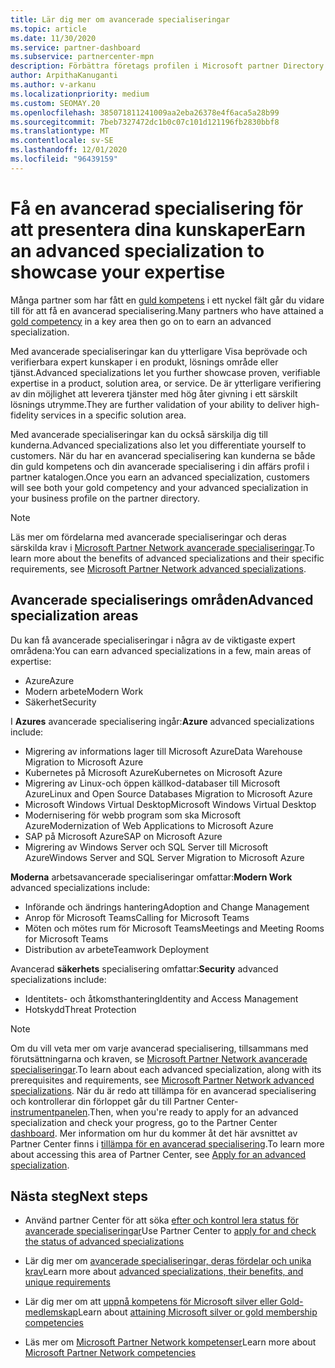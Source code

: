 ```yaml
---
title: Lär dig mer om avancerade specialiseringar
ms.topic: article
ms.date: 11/30/2020
ms.service: partner-dashboard
ms.subservice: partnercenter-mpn
description: Förbättra företags profilen i Microsoft partner Directory. Lär dig mer om de avancerade specialiseringar som du kan uppnå tillsammans med din befintliga guld-och silver kompetens.
author: ArpithaKanuganti
ms.author: v-arkanu
ms.localizationpriority: medium
ms.custom: SEOMAY.20
ms.openlocfilehash: 385071811241009aa2eba26378e4f6aca5a28b99
ms.sourcegitcommit: 7beb7327472dc1b0c07c101d121196fb2830bbf8
ms.translationtype: MT
ms.contentlocale: sv-SE
ms.lasthandoff: 12/01/2020
ms.locfileid: "96439159"
---
```

# <a name="earn-an-advanced-specialization-to-showcase-your-expertise"></a><span data-ttu-id="05559-104">Få en avancerad specialisering för att presentera dina kunskaper</span><span class="sxs-lookup"><span data-stu-id="05559-104">Earn an advanced specialization to showcase your expertise</span></span>

<span data-ttu-id="05559-105">Många partner som har fått en [guld kompetens](learn-about-competencies.md) i ett nyckel fält går du vidare till för att få en avancerad specialisering.</span><span class="sxs-lookup"><span data-stu-id="05559-105">Many partners who have attained a [gold competency](learn-about-competencies.md) in a key area then go on to earn an advanced specialization.</span></span>

<span data-ttu-id="05559-106">Med avancerade specialiseringar kan du ytterligare Visa beprövade och verifierbara expert kunskaper i en produkt, lösnings område eller tjänst.</span><span class="sxs-lookup"><span data-stu-id="05559-106">Advanced specializations let you further showcase proven, verifiable expertise in a product, solution area, or service.</span></span> <span data-ttu-id="05559-107">De är ytterligare verifiering av din möjlighet att leverera tjänster med hög åter givning i ett särskilt lösnings utrymme.</span><span class="sxs-lookup"><span data-stu-id="05559-107">They are further validation of your ability to deliver high-fidelity services in a specific solution area.</span></span>

<span data-ttu-id="05559-108">Med avancerade specialiseringar kan du också särskilja dig till kunderna.</span><span class="sxs-lookup"><span data-stu-id="05559-108">Advanced specializations also let you differentiate yourself to customers.</span></span> <span data-ttu-id="05559-109">När du har en avancerad specialisering kan kunderna se både din guld kompetens och din avancerade specialisering i din affärs profil i partner katalogen.</span><span class="sxs-lookup"><span data-stu-id="05559-109">Once you earn an advanced specialization, customers will see both your gold competency and your advanced specialization in your business profile on the partner directory.</span></span>

> [!NOTE]
> <span data-ttu-id="05559-110">Läs mer om fördelarna med avancerade specialiseringar och deras särskilda krav i [Microsoft Partner Network avancerade specialiseringar](https://partner.microsoft.com/membership/advanced-specialization).</span><span class="sxs-lookup"><span data-stu-id="05559-110">To learn more about the benefits of advanced specializations and their specific requirements, see [Microsoft Partner Network advanced specializations](https://partner.microsoft.com/membership/advanced-specialization).</span></span>

## <a name="advanced-specialization-areas"></a><span data-ttu-id="05559-111">Avancerade specialiserings områden</span><span class="sxs-lookup"><span data-stu-id="05559-111">Advanced specialization areas</span></span>

<span data-ttu-id="05559-112">Du kan få avancerade specialiseringar i några av de viktigaste expert områdena:</span><span class="sxs-lookup"><span data-stu-id="05559-112">You can earn advanced specializations in a few, main areas of expertise:</span></span>

- <span data-ttu-id="05559-113">Azure</span><span class="sxs-lookup"><span data-stu-id="05559-113">Azure</span></span>
- <span data-ttu-id="05559-114">Modern arbete</span><span class="sxs-lookup"><span data-stu-id="05559-114">Modern Work</span></span>
- <span data-ttu-id="05559-115">Säkerhet</span><span class="sxs-lookup"><span data-stu-id="05559-115">Security</span></span>

<span data-ttu-id="05559-116">I **Azures** avancerade specialisering ingår:</span><span class="sxs-lookup"><span data-stu-id="05559-116">**Azure** advanced specializations include:</span></span>

- <span data-ttu-id="05559-117">Migrering av informations lager till Microsoft Azure</span><span class="sxs-lookup"><span data-stu-id="05559-117">Data Warehouse Migration to Microsoft Azure</span></span>
- <span data-ttu-id="05559-118">Kubernetes på Microsoft Azure</span><span class="sxs-lookup"><span data-stu-id="05559-118">Kubernetes on Microsoft Azure</span></span>
- <span data-ttu-id="05559-119">Migrering av Linux-och öppen källkod-databaser till Microsoft Azure</span><span class="sxs-lookup"><span data-stu-id="05559-119">Linux and Open Source Databases Migration to Microsoft Azure</span></span>
- <span data-ttu-id="05559-120">Microsoft Windows Virtual Desktop</span><span class="sxs-lookup"><span data-stu-id="05559-120">Microsoft Windows Virtual Desktop</span></span>
- <span data-ttu-id="05559-121">Modernisering för webb program som ska Microsoft Azure</span><span class="sxs-lookup"><span data-stu-id="05559-121">Modernization of Web Applications to Microsoft Azure</span></span>
- <span data-ttu-id="05559-122">SAP på Microsoft Azure</span><span class="sxs-lookup"><span data-stu-id="05559-122">SAP on Microsoft Azure</span></span>
- <span data-ttu-id="05559-123">Migrering av Windows Server och SQL Server till Microsoft Azure</span><span class="sxs-lookup"><span data-stu-id="05559-123">Windows Server and SQL Server Migration to Microsoft Azure</span></span>

<span data-ttu-id="05559-124">**Moderna** arbetsavancerade specialiseringar omfattar:</span><span class="sxs-lookup"><span data-stu-id="05559-124">**Modern Work** advanced specializations include:</span></span>

- <span data-ttu-id="05559-125">Införande och ändrings hantering</span><span class="sxs-lookup"><span data-stu-id="05559-125">Adoption and Change Management</span></span>
- <span data-ttu-id="05559-126">Anrop för Microsoft Teams</span><span class="sxs-lookup"><span data-stu-id="05559-126">Calling for Microsoft Teams</span></span>
- <span data-ttu-id="05559-127">Möten och mötes rum för Microsoft Teams</span><span class="sxs-lookup"><span data-stu-id="05559-127">Meetings and Meeting Rooms for Microsoft Teams</span></span>
- <span data-ttu-id="05559-128">Distribution av arbete</span><span class="sxs-lookup"><span data-stu-id="05559-128">Teamwork Deployment</span></span>

<span data-ttu-id="05559-129">Avancerad **säkerhets** specialisering omfattar:</span><span class="sxs-lookup"><span data-stu-id="05559-129">**Security** advanced specializations include:</span></span>

- <span data-ttu-id="05559-130">Identitets- och åtkomsthantering</span><span class="sxs-lookup"><span data-stu-id="05559-130">Identity and Access Management</span></span>
- <span data-ttu-id="05559-131">Hotskydd</span><span class="sxs-lookup"><span data-stu-id="05559-131">Threat Protection</span></span>

> [!NOTE]
> <span data-ttu-id="05559-132">Om du vill veta mer om varje avancerad specialisering, tillsammans med förutsättningarna och kraven, se [Microsoft Partner Network avancerade specialiseringar](https://partner.microsoft.com/membership/advanced-specialization).</span><span class="sxs-lookup"><span data-stu-id="05559-132">To learn about each advanced specialization, along with its prerequisites and requirements, see [Microsoft Partner Network advanced specializations](https://partner.microsoft.com/membership/advanced-specialization).</span></span> <span data-ttu-id="05559-133">När du är redo att tillämpa för en avancerad specialisering och kontrollerar din förloppet går du till Partner Center- [instrumentpanelen](https://partner.microsoft.com/dashboard).</span><span class="sxs-lookup"><span data-stu-id="05559-133">Then, when you're ready to apply for an advanced specialization and check your progress, go to the Partner Center [dashboard](https://partner.microsoft.com/dashboard).</span></span> <span data-ttu-id="05559-134">Mer information om hur du kommer åt det här avsnittet av Partner Center finns i [tillämpa för en avancerad specialisering](advanced-specializations-apply.md).</span><span class="sxs-lookup"><span data-stu-id="05559-134">To learn more about accessing this area of Partner Center, see [Apply for an advanced specialization](advanced-specializations-apply.md).</span></span>

## <a name="next-steps"></a><span data-ttu-id="05559-135">Nästa steg</span><span class="sxs-lookup"><span data-stu-id="05559-135">Next steps</span></span>

- <span data-ttu-id="05559-136">Använd partner Center för att söka [efter och kontrol lera status för avancerade specialiseringar](advanced-specializations-apply.md)</span><span class="sxs-lookup"><span data-stu-id="05559-136">Use Partner Center to [apply for and check the status of advanced specializations](advanced-specializations-apply.md)</span></span>

- <span data-ttu-id="05559-137">Lär dig mer om [avancerade specialiseringar, deras fördelar och unika krav](https://partner.microsoft.com/membership/advanced-specialization)</span><span class="sxs-lookup"><span data-stu-id="05559-137">Learn more about [advanced specializations, their benefits, and unique requirements](https://partner.microsoft.com/membership/advanced-specialization)</span></span>

- <span data-ttu-id="05559-138">Lär dig mer om att [uppnå kompetens för Microsoft silver eller Gold-medlemskap](learn-about-competencies.md)</span><span class="sxs-lookup"><span data-stu-id="05559-138">Learn about [attaining Microsoft silver or gold membership competencies](learn-about-competencies.md)</span></span>

- <span data-ttu-id="05559-139">Läs mer om [Microsoft Partner Network kompetenser](https://partner.microsoft.com/membership/competencies)</span><span class="sxs-lookup"><span data-stu-id="05559-139">Learn more about [Microsoft Partner Network competencies](https://partner.microsoft.com/membership/competencies)</span></span>